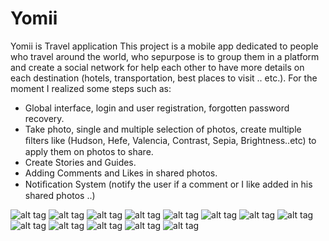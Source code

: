 # Yomii
Yomii is Travel application
This project is a mobile app dedicated to people who travel around the world, who sepurpose is to group them in a platform and create a social network for help each other to have more details on each destination (hotels, transportation, best places to visit .. etc.). For the moment I realized some steps such as: 
- Global interface, login and user registration, forgotten password recovery. 
- Take photo, single and multiple selection of photos, create multiple ﬁlters like (Hudson, Hefe, Valencia, Contrast, Sepia, Brightness..etc) to apply them on photos to share. 
- Create Stories and Guides. 
- Adding Comments and Likes in shared photos. 
- Notiﬁcation System (notify the user if a comment or I like added in his shared photos ..)

![alt tag](https://seddiks.github.io./photos/login.png) ![alt tag](https://seddiks.github.io./photos/registration.png)
![alt tag](https://seddiks.github.io./photos/home_1.png) ![alt tag](https://seddiks.github.io./photos/home_2.png)
![alt tag](https://seddiks.github.io./photos/comments.png) ![alt tag](https://seddiks.github.io./photos/notification.png)
![alt tag](https://seddiks.github.io./photos/profil.png) ![alt tag](https://seddiks.github.io./photos/profil_albums.png)
![alt tag](https://seddiks.github.io./photos/filters_1.png) ![alt tag](https://seddiks.github.io./photos/filters1.png)
![alt tag](https://seddiks.github.io./photos/adjust_filter.png) ![alt tag](https://seddiks.github.io./photos/guides.png)
 ![alt tag](https://seddiks.github.io./photos/paris_guide.png)
